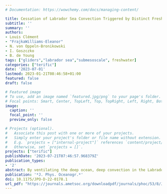 ```yaml
---
# Documentation: https://wowchemy.com/docs/managing-content/

title: Cessation of Labrador Sea Convection Triggered by Distinct Fresh and Warm (Sub)Mesoscale Flows
subtitle: ''
summary: ''
authors:
- Louis Clément
- "FrajkaWilliams-Eleanor"
- N. von Oppeln-Bronikowski
- I. Goszczko
- B. de Young
tags: ["gliders","labrador sea","submesoscale", freshwater]
categories: ["terific"]
date: '2023-07-01'
lastmod: 2023-01-21T08:46:58+01:00
featured: false
draft: false

# Featured image
# To use, add an image named `featured.jpg/png` to your page's folder.
# Focal points: Smart, Center, TopLeft, Top, TopRight, Left, Right, BottomLeft, Bottom, BottomRight.
image:
  caption: ''
  focal_point: ''
  preview_only: false

# Projects (optional).
#   Associate this post with one or more of your projects.
#   Simply enter your project's folder or file name without extension.
#   E.g. `projects = ["internal-project"]` references `content/project/deep-learning/index.md`.
#   Otherwise, set `projects = []`.
projects: ["terific"]
publishDate: '2023-07-21T07:46:57.968379Z'
publication_types:
- '2'
abstract: By ventilating the deep ocean, deep convection in the Labrador Sea plays a crucial role in the climate system. Unfortunately, the mechanisms leading to the cessation of convection and, hence, the mechanisms by which a changing climate might affect deep convection remain unclear. In winter 2020, three autonomous underwater gliders sampled the convective region and both its spatial and temporal boundaries. Both boundaries are characterized by higher subdaily mixed layer depth variability sampled by the gliders than the convective region. At the convection boundaries, buoyant intrusions—including eddies and filaments—instead of atmospheric warming primarily trigger restratification by bringing buoyancy with a comparable contribution from either fresh or warm intrusions. At the edges of these intrusions, submesoscale instabilities, such as symmetric instabilities and mixed layer baroclinic instabilities, seem to contribute to the decay of the intrusions. In winter, enhanced lateral buoyancy gradients are correlated with strong destabilizing surface heat fluxes and alongfront winds. Consequently, winter atmospheric conditions and buoyant intrusions participate in halting convection by triggering restratification while surface fluxes are still destratifying. This study reveals freshwater anomalies in a narrow area offshore of the Labrador Current and near the convective region; this area has received less attention than the more eddy-rich West Greenland Current, but is a potential source of freshwater in closer proximity to the region of deep convection. Freshwater fluxes from the Arctic and Greenland are expected to increase under a changing climate, and our findings suggest that they may play an active role in the restratification of deep convection.
publication: '*J. Phys. Oceanogr.*'
doi: 10.1175/JPO-D-22-0178.1
url_pdf: "https://journals.ametsoc.org/downloadpdf/journals/phoc/53/8/JPO-D-22-0178.1.xml"
---
```

